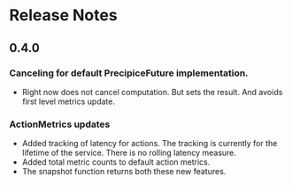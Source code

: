 # Release Notes

## 0.4.0

### Canceling for default PrecipiceFuture implementation.
- Right now does not cancel computation. But sets the result. And avoids first level metrics update.

### ActionMetrics updates
- Added tracking of latency for actions. The tracking is currently for the lifetime of the service. There is no
rolling latency measure.
- Added total metric counts to default action metrics.
- The snapshot function returns both these new features.